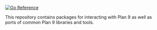 [![Go Reference](https://pkg.go.dev/badge/9fans.net/go.svg)](https://pkg.go.dev/9fans.net/go)

This repository contains packages for interacting with Plan 9
as well as ports of common Plan 9 libraries and tools.
